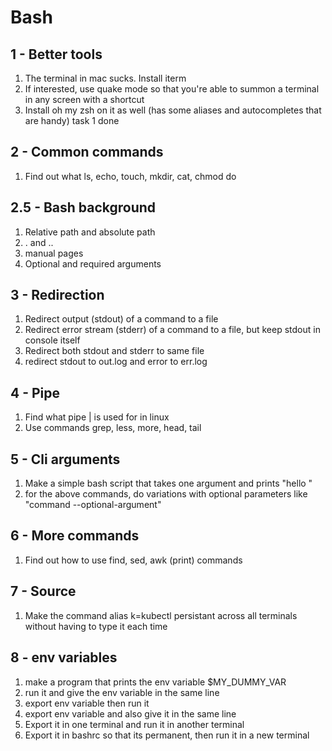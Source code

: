 # Bash

## 1 - Better tools

1. The terminal in mac sucks. Install iterm
2. If interested, use quake mode so that you're able to summon a terminal in any screen with a shortcut
3. Install oh my zsh on it as well (has some aliases and autocompletes that are handy)
task 1 done

## 2 - Common commands

1. Find out what ls, echo, touch, mkdir, cat, chmod do

## 2.5 - Bash background

1. Relative path and absolute path
2. . and ..
3. manual pages 
4. Optional and required arguments

## 3 - Redirection

1. Redirect output (stdout) of a command to a file
2. Redirect error stream (stderr) of a command to a file, but keep stdout in console itself
3. Redirect both stdout and stderr to same file
4. redirect stdout to out.log and error to err.log

## 4 - Pipe

1. Find what pipe | is used for in linux
2. Use commands grep, less, more, head, tail

## 5 - Cli arguments

1. Make a simple bash script that takes one argument and prints "hello <argument>"
2. for the above commands, do variations with optional parameters like "command --optional-argument" 

## 6 - More commands

1. Find out how to use find, sed, awk (print) commands 

## 7 - Source

1. Make the command alias k=kubectl persistant across all terminals without having to type it each time

## 8 - env variables

1. make a program that prints the env variable $MY_DUMMY_VAR
2. run it and give the env variable in the same line
3. export env variable then run it
4. export env variable and also give it in the same line
5. Export it in one terminal and run it in another terminal
6. Export it in bashrc so that its permanent, then run it in a new terminal

